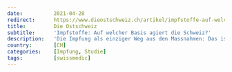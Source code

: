 ```yaml
---
date:          2021-04-28
redirect:      https://www.dieostschweiz.ch/artikel/impfstoffe-auf-welcher-basis-agiert-die-schweiz-QQBzVD5
title:         Die Ostschweiz
subtitle:      'Impfstoffe: Auf welcher Basis agiert die Schweiz?'
description:   'Die Impfung als einziger Weg aus den Massnahmen: Das ist  seit langem die Botschaft des Bundesrats. Aber wie steht es mit der erwiesenen Wirksamkeit und wie um die möglichen Nebenwirkungen des Impfstoffs? Gedanken einer erfahrenen Pharmazeutin zum Thema.'
country:       [CH]
categories:    [Impfung, Studie]
tags:          [swissmedic]
---
```

